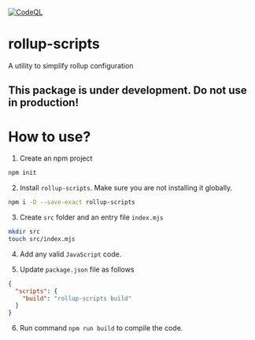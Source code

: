 [![CodeQL](https://github.com/scssyworks/rollup-scripts/actions/workflows/codeql.yml/badge.svg)](https://github.com/scssyworks/rollup-scripts/actions/workflows/codeql.yml)

# rollup-scripts

A utility to simplify rollup configuration

## This package is under development. Do not use in production!

# How to use?

1. Create an npm project

```sh
npm init
```

2. Install `rollup-scripts`. Make sure you are not installing it globally.

```sh
npm i -D --save-exact rollup-scripts
```

3. Create `src` folder and an entry file `index.mjs`

```sh
mkdir src
touch src/index.mjs
```

4. Add any valid `JavaScript` code.

5. Update `package.json` file as follows

```json
{
  "scripts": {
    "build": "rollup-scripts build"
  }
}
```

6. Run command `npm run build` to compile the code.
